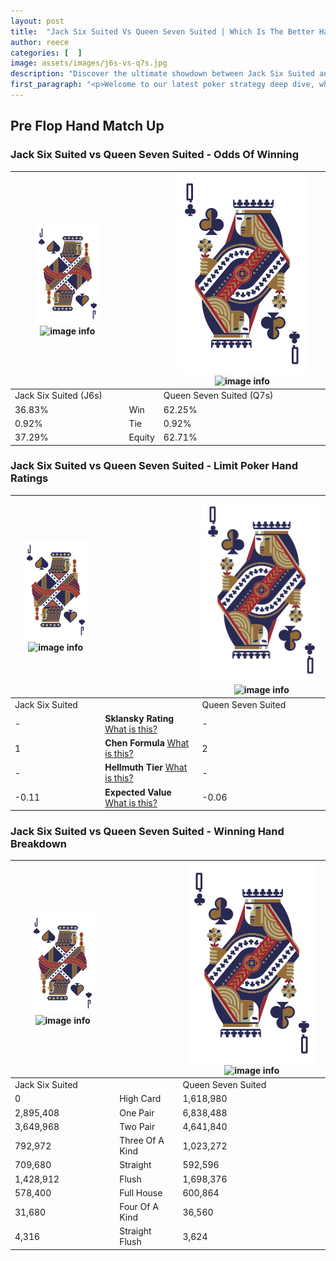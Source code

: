 ```yaml
---
layout: post
title:  "Jack Six Suited Vs Queen Seven Suited | Which Is The Better Hand In Poker? A Complete Guide"
author: reece
categories: [  ]
image: assets/images/j6s-vs-q7s.jpg
description: "Discover the ultimate showdown between Jack Six Suited and Queen Seven Suited in poker! Uncover the odds, strategies, and scenarios where one hand triumphs over the other. Get ready to up your poker game with this thrilling analysis."
first_paragraph: "<p>Welcome to our latest poker strategy deep dive, where we're pitting two distinct hands against each other in a high-stakes showdown: Jack Six Suited vs Queen Seven Suited.</p><p>In the dynamic world of poker, every decision counts, and knowing which hand holds the upper hand is key to your success at the table.</p><p>In this article, we'll dissect these two hands, explore the scenarios where one dominates the other, and equip you with the knowledge to make strategic choices that can tip the odds in your favor.</p><p>Get ready to unravel the intriguing dynamics of these poker hands and elevate your game to new heights.</p>"
---
```




[comment]: # (sp0)

## Pre Flop Hand Match Up

<div class="table hand-ratings" markdown="1"> 



### Jack Six Suited vs Queen Seven Suited - Odds Of Winning


    
| ![image info](assets/images/hand1/J.png) ![image info](assets/images/hand1/6s.png) |  | ![image info](assets/images/hand2/Q.png) ![image info](assets/images/hand2/7s.png) |
| -------- | -------- | -------- |
| Jack Six Suited (J6s) |  | Queen Seven Suited (Q7s) |
| 36.83% | Win | 62.25% |
| 0.92% | Tie | 0.92% |
| 37.29% | Equity | 62.71% |




[comment]: # (sp1)



### Jack Six Suited vs Queen Seven Suited - Limit Poker Hand Ratings


    
| ![image info](assets/images/hand1/J.png) ![image info](assets/images/hand1/6s.png) |  | ![image info](assets/images/hand2/Q.png) ![image info](assets/images/hand2/7s.png) |
| -------- | -------- | -------- |
| Jack Six Suited |  | Queen Seven Suited |
| - | **Sklansky Rating** [What is this?](/sklansky-rating-explained) | - |
| 1 | **Chen Formula** [What is this?](/chen-formula-explained) | 2 |
| - | **Hellmuth Tier** [What is this?](/Hellmuth-tier-explained) | - |
| -0.11 | **Expected Value** [What is this?](/expected-value-explained) | -0.06 |




[comment]: # (sp2)



### Jack Six Suited vs Queen Seven Suited - Winning Hand Breakdown


    
| ![image info](assets/images/hand1/J.png) ![image info](assets/images/hand1/6s.png) |  | ![image info](assets/images/hand2/Q.png) ![image info](assets/images/hand2/7s.png) |
| -------- | -------- | -------- |
| Jack Six Suited |  | Queen Seven Suited |
| 0 | High Card | 1,618,980 |
| 2,895,408 | One Pair | 6,838,488 |
| 3,649,968 | Two Pair | 4,641,840 |
| 792,972 | Three Of A Kind | 1,023,272 |
| 709,680 | Straight | 592,596 |
| 1,428,912 | Flush | 1,698,376 |
| 578,400 | Full House | 600,864 |
| 31,680 | Four Of A Kind | 36,560 |
| 4,316 | Straight Flush | 3,624 |




[comment]: # (sp3)



</div>

[comment]: # (sp4)



[comment]: # (sp5)


